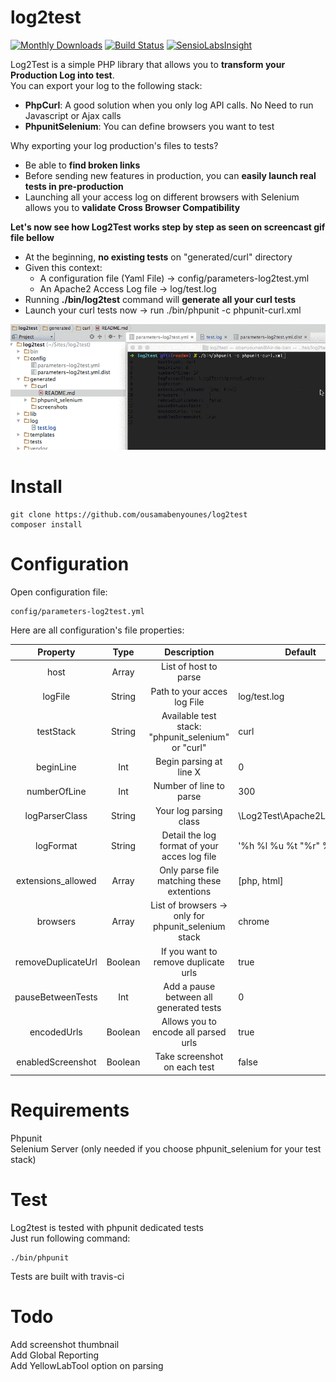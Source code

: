 # log2test

[![Monthly Downloads](https://poser.pugx.org/ousamabenyounes/log2test/d/monthly.png)](https://packagist.org/packages/ousamabenyounes/log2test)  [![Build Status](https://travis-ci.org/ousamabenyounes/log2test.svg?branch=dev)](https://travis-ci.org/ousamabenyounes/log2test) [![SensioLabsInsight](https://insight.sensiolabs.com/projects/d9e3c01e-7bea-4705-8b0b-f6273dac5b09/mini.png)](https://insight.sensiolabs.com/projects/d9e3c01e-7bea-4705-8b0b-f6273dac5b09)

Log2Test is a simple PHP library that allows you to **transform your Production Log into test**.  
You can export your log to the following stack:  
- **PhpCurl**: A good solution when you only log API calls. No Need to run Javascript or Ajax calls  
- **PhpunitSelenium**: You can define browsers you want to test  

Why exporting your log production's files to tests?

- Be able to **find broken links**  
- Before sending new features in production, you can **easily launch real tests in pre-production**  
- Launching all your access log on different browsers with Selenium allows you to **validate Cross Browser Compatibility**  



**Let's now see how Log2Test works step by step as seen on screencast gif file bellow**
- At the beginning, **no existing tests** on "generated/curl" directory
- Given this context:  
  - A configuration file (Yaml File) -> config/parameters-log2test.yml   
  - An Apache2 Access Log file -> log/test.log   
- Running **./bin/log2test** command will **generate all your curl tests**  
- Launch your curl tests now -> run ./bin/phpunit -c phpunit-curl.xml  

<img src="web/img/log2testCurl.gif"></img>



# Install

```
git clone https://github.com/ousamabenyounes/log2test 
composer install
```


# Configuration

Open configuration file:  

```
config/parameters-log2test.yml 
```


Here are all configuration's file properties:

| Property | Type | Description | Default | 
|:----------:|:-------------:|:-------------:|---------------|
| host | Array | List of host to parse | |
| logFile | String | Path to your acces log File | log/test.log |
| testStack | String | Available test stack: "phpunit_selenium" or "curl" | curl |
| beginLine | Int | Begin parsing at line X | 0 |
| numberOfLine | Int | Number of line to parse | 300 |
| logParserClass | String | Your log parsing class | \Log2Test\Apache2LogParser |
| logFormat | String | Detail the log format of your acces log file | '%h %l %u %t \"%r\" %>s %b' |
| extensions_allowed | Array | Only parse file matching these extentions | [php, html] |
| browsers | Array | List of browsers -> only for phpunit_selenium stack | chrome |  
| removeDuplicateUrl | Boolean | If you want to remove duplicate urls | true |
| pauseBetweenTests | Int | Add a pause between all generated tests | 0 |
| encodedUrls | Boolean | Allows you to encode all parsed urls | true |
| enabledScreenshot | Boolean | Take screenshot on each test | false |




# Requirements
Phpunit  
Selenium Server (only needed if you choose phpunit_selenium for your test stack)  


# Test
Log2test is tested with phpunit dedicated tests  
Just run following command:

```
./bin/phpunit
```

Tests are built with travis-ci

# Todo
Add screenshot thumbnail  
Add Global Reporting  
Add YellowLabTool option on parsing  
  

